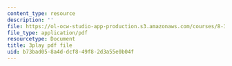 ```yaml
---
content_type: resource
description: ''
file: https://ol-ocw-studio-app-production.s3.amazonaws.com/courses/8-334-statistical-mechanics-ii-statistical-physics-of-fields-spring-2014/b73bad058a4ddcf849f82d3a55e0b04f_bQ-miBkhy9M.pdf
file_type: application/pdf
resourcetype: Document
title: 3play pdf file
uid: b73bad05-8a4d-dcf8-49f8-2d3a55e0b04f
---
```

